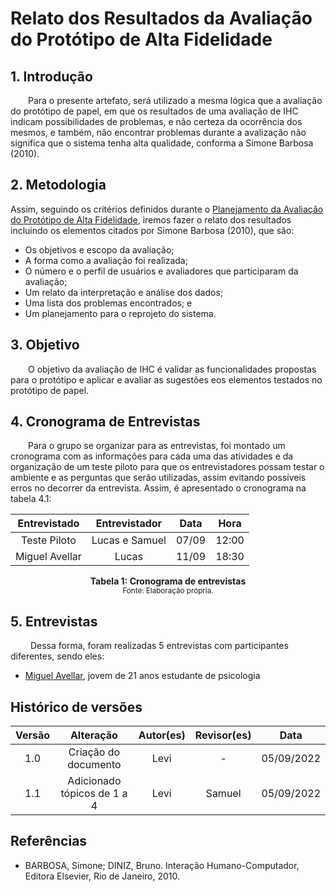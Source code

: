 # Relato dos Resultados da Avaliação do Protótipo de Alta Fidelidade
  
## 1. Introdução
  
&emsp;&emsp;Para o presente artefato, será utilizado a mesma lógica que a avaliação do protótipo de papel, em que os resultados de uma avaliação de IHC indicam possibilidades de problemas, e não certeza da ocorrência dos mesmos, e também, não encontrar problemas durante a avalização não significa que o sistema tenha alta qualidade, conforma a Simone Barbosa (2010).

## 2. Metodologia
  
Assim, seguindo os critérios definidos durante o [Planejamento da Avaliação do Protótipo de Alta Fidelidade](planejamentoAvaliacaoPrototipoAlta.md), iremos fazer o relato dos resultados incluindo os elementos citados por Simone Barbosa (2010), que são:
  
- Os objetivos e escopo da avaliação;
- A forma como a avaliação foi realizada;
- O número e o perfil de usuários e avaliadores que participaram da avaliação;
- Um relato da interpretação e análise dos dados;
- Uma lista dos problemas encontrados; e
- Um planejamento para o reprojeto do sistema.
  
## 3. Objetivo
  
&emsp;&emsp;O objetivo da avaliação de IHC é validar as funcionalidades propostas para o protótipo e aplicar e avaliar as sugestões eos elementos testados no protótipo de papel.
  
## 4. Cronograma de Entrevistas
  
&emsp;&emsp;Para o grupo se organizar para as entrevistas, foi montado um cronograma com as informações para cada uma das atividades e da organização de um teste piloto para que os entrevistadores possam testar o ambiente e as perguntas que serão utilizadas, assim evitando possíveis erros no decorrer da entrevista. Assim, é apresentado o cronograma na tabela 4.1:
  
<center>

| Entrevistado |                Entrevistador               | Data |         Hora        |  
|:------:|:--------------------------------------:|:-----------:|:----------------------:|
|   Teste Piloto  |  Lucas e Samuel|    07/09    | 12:00 | 
|   Miguel Avellar  | Lucas |    11/09   | 18:30 | 
 


</center>

<figcaption align='center'>
    <b>Tabela 1: Cronograma de entrevistas</b>
    <br><small>Fonte: Elaboração própria.</small>
</figcaption>

## 5. Entrevistas
&emsp;&emsp; Dessa forma, foram realizadas 5 entrevistas com participantes diferentes, sendo eles:

- [Miguel Avellar](../prototipoAltaFidelidade/entrevistas/entrevistaMiguel.md), jovem de 21 anos estudante de psicologia
  
## Histórico de versões

| Versão |                Alteração               | Autor(es) |         Revisor(es)        |  Data |
|:------:|:--------------------------------------:|:-----------:|:----------------------:|:-----:|
|   1.0  |  Criação do documento  |    Levi   | - | 05/09/2022 |
|   1.1  |  Adicionado tópicos de 1 a 4  |   Levi   | Samuel | 05/09/2022 |


## Referências

- BARBOSA, Simone; DINIZ, Bruno. Interação Humano-Computador, Editora Elsevier, Rio de Janeiro, 2010.